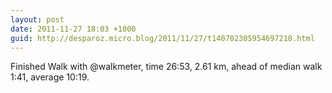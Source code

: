 ```yaml
---
layout: post
date: 2011-11-27 18:03 +1000
guid: http://desparoz.micro.blog/2011/11/27/t140702305954697218.html
---
```

Finished Walk with @walkmeter, time 26:53, 2.61 km, ahead of median walk 1:41, average 10:19.
